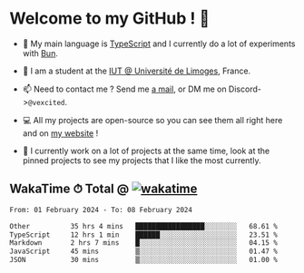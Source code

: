 # Welcome to my GitHub ! 🌃

- 🔭 My main language is [TypeScript](https://www.typescriptlang.org/) and I currently do a lot of experiments with [Bun](https://bun.sh).

- 🌱 I am a student at the [IUT @ Université de Limoges](https://iut.unilim.fr), France.

- 📫 Need to contact me ? Send me <a href="mailto:mikkel@milescode.dev">a mail</a>, or DM me on Discord->`@vexcited`.

- 💻 All my projects are open-source so you can see them all right here and on <a href="https://vexcited.vercel.app">my website</a> !

- 👀 I currently work on a lot of projects at the same time, look at the pinned projects to see my projects that I like the most currently.

## WakaTime ⏱ Total @ [![wakatime](https://wakatime.com/badge/user/0839e595-e07a-435c-8d59-ed95f2a3d6dd.svg)](https://wakatime.com/@0839e595-e07a-435c-8d59-ed95f2a3d6dd)

<!--START_SECTION:waka-->

```txt
From: 01 February 2024 - To: 08 February 2024

Other          35 hrs 4 mins   █████████████████░░░░░░░░   68.61 %
TypeScript     12 hrs 1 min    ██████░░░░░░░░░░░░░░░░░░░   23.51 %
Markdown       2 hrs 7 mins    █░░░░░░░░░░░░░░░░░░░░░░░░   04.15 %
JavaScript     45 mins         ▒░░░░░░░░░░░░░░░░░░░░░░░░   01.47 %
JSON           30 mins         ▒░░░░░░░░░░░░░░░░░░░░░░░░   01.00 %
```

<!--END_SECTION:waka-->
